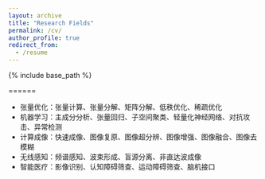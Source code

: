 ```yaml
---
layout: archive
title: "Research Fields"
permalink: /cv/
author_profile: true
redirect_from:
  - /resume
---
```


{% include base_path %}

======
* 张量优化：张量计算、张量分解、矩阵分解、低秩优化、稀疏优化
* 机器学习：主成分分析、张量回归、子空间聚类、轻量化神经网络、对抗攻击、异常检测
* 计算成像：快速成像、图像复原、图像超分辨、图像增强、图像融合、图像去模糊
* 无线感知：频谱感知、波束形成、盲源分离、非直达波成像
* 智能医疗：影像识别、认知障碍筛查、运动障碍筛查、脑机接口